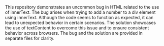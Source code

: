 This repository demonstrates an uncommon bug in HTML related to the use of innerText. The bug arises when trying to add a number to a div element using innerText. Although the code seems to function as expected, it can lead to unexpected behavior in certain scenarios. The solution showcases the use of textContent to overcome this issue and to ensure consistent behavior across browsers. The bug and the solution are provided in separate files for clarity.